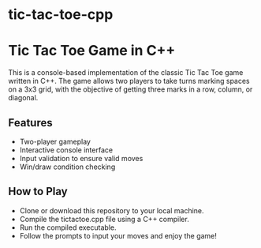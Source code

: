 # tic-tac-toe-cpp

# Tic Tac Toe Game in C++

This is a console-based implementation of the classic Tic Tac Toe game written in C++. The game allows two players to take turns marking spaces on a 3x3 grid, with the objective of getting three marks in a row, column, or diagonal.

## Features
- Two-player gameplay
- Interactive console interface
- Input validation to ensure valid moves
- Win/draw condition checking

## How to Play
- Clone or download this repository to your local machine.
- Compile the tictactoe.cpp file using a C++ compiler.
- Run the compiled executable.
- Follow the prompts to input your moves and enjoy the game!
